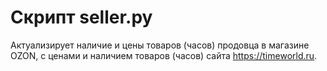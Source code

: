 
# Скрипт seller.py
Актуализирует наличие и цены товаров (часов) продовца в магазине OZON, с ценами и наличием товаров (часов) сайта https://timeworld.ru.

